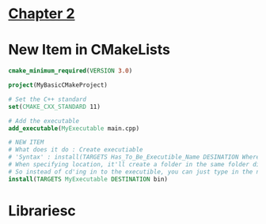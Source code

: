 # [Chapter 2](https://www.youtube.com/watch?v=DDHCEE_PHOU&list=PLalVdRk2RC6o5GHu618ARWh0VO0bFlif4&index=2)

# New Item in CMakeLists

```Cmake
cmake_minimum_required(VERSION 3.0)

project(MyBasicCMakeProject)

# Set the C++ standard
set(CMAKE_CXX_STANDARD 11)

# Add the executable
add_executable(MyExecutable main.cpp)

# NEW ITEM
# What does it do : Create executiable 
# 'Syntax' : install(TARGETS Has_To_Be_Executible_Name DESINATION Where_It's_Going_To_Be_Installed)
# When specifying location, it'll create a folder in the same folder directory you're currently in
# So instead of cd'ing in to the executible, you can just type in the name of the exec file to run it : ./MyExecutable
install(TARGETS MyExecutable DESTINATION bin)
```


# Librariesc